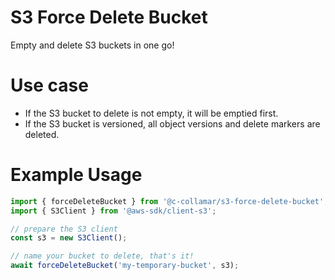 # S3 Force Delete Bucket

Empty and delete S3 buckets in one go!

# Use case
- If the S3 bucket to delete is not empty, it will be emptied first.
- If the S3 bucket is versioned, all object versions and delete markers are
  deleted.

# Example Usage

```js
import { forceDeleteBucket } from '@c-collamar/s3-force-delete-bucket';
import { S3Client } from '@aws-sdk/client-s3';

// prepare the S3 client
const s3 = new S3Client();

// name your bucket to delete, that's it!
await forceDeleteBucket('my-temporary-bucket', s3);
```